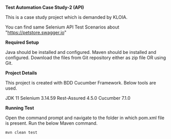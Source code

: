 **Test Automation Case Study-2 (API)**

This is a case study project which is demanded by KLOIA. 

You can find same Selenium API Test Scenarios about "https://petstore.swagger.io"

**Required Setup**

Java should be installed and configured.
Maven should be installed and configured.
Download the files from Git repository either as zip file OR using Git.

**Project Details**

This project is created with BDD Cucumber Framework.
Below tools are used.

JDK 11 Selenium 3.14.59 
Rest-Assured 4.5.0 
Cucumber 7.1.0

**Running Test**

Open the command prompt and navigate to the folder in which pom.xml file is present. Run the below Maven command.

`mvn clean test`
